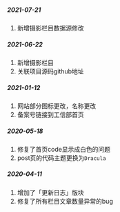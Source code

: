 ##### 2021-07-21

1. 新增摄影栏目数据源修改

##### 2021-06-22

1. 新增摄影栏目
2. 关联项目源码github地址

##### 2021-01-12

1. 网站部分图标更改，名称更改
2. 备案号链接到工信部首页

##### 2020-05-18

1. 修复了首页code显示成白色的问题
2. post页的代码主题更换为``Dracula``

##### 2020-04-11

1. 增加了「更新日志」版块
2. 修复了所有栏目文章数量异常的bug
